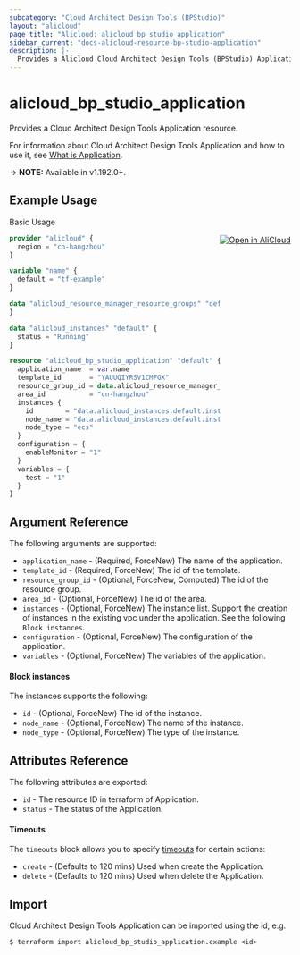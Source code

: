 ```yaml
---
subcategory: "Cloud Architect Design Tools (BPStudio)"
layout: "alicloud"
page_title: "Alicloud: alicloud_bp_studio_application"
sidebar_current: "docs-alicloud-resource-bp-studio-application"
description: |-
  Provides a Alicloud Cloud Architect Design Tools (BPStudio) Application resource.
---
```


# alicloud\_bp\_studio\_application

Provides a Cloud Architect Design Tools Application resource.

For information about Cloud Architect Design Tools Application and how to use it, see [What is Application](https://help.aliyun.com/document_detail/428263.html).

-> **NOTE:** Available in v1.192.0+.

## Example Usage
<div class="oics-button" style="float: right;margin: 0 0 -40px 0;">
  <a href="https://api.aliyun.com/api-tools/terraform?resource=alicloud_bp_studio_application&exampleId=8c892a8d-2442-8ce4-72d0-7fde902dbace5557fe35&activeTab=example&spm=docs.r.bp_studio_application.0.8c892a8d24" target="_blank">
    <img alt="Open in AliCloud" src="https://img.alicdn.com/imgextra/i1/O1CN01hjjqXv1uYUlY56FyX_!!6000000006049-55-tps-254-36.svg" style="max-height: 44px; margin: 32px auto; max-width: 100%;">
  </a>
</div>

Basic Usage

```terraform
provider "alicloud" {
  region = "cn-hangzhou"
}

variable "name" {
  default = "tf-example"
}

data "alicloud_resource_manager_resource_groups" "default" {
}

data "alicloud_instances" "default" {
  status = "Running"
}

resource "alicloud_bp_studio_application" "default" {
  application_name  = var.name
  template_id       = "YAUUQIYRSV1CMFGX"
  resource_group_id = data.alicloud_resource_manager_resource_groups.default.groups.0.id
  area_id           = "cn-hangzhou"
  instances {
    id        = "data.alicloud_instances.default.instances.0.id"
    node_name = "data.alicloud_instances.default.instances.0.name"
    node_type = "ecs"
  }
  configuration = {
    enableMonitor = "1"
  }
  variables = {
    test = "1"
  }
}
```

## Argument Reference

The following arguments are supported:

* `application_name` - (Required, ForceNew) The name of the application.
* `template_id` - (Required, ForceNew) The id of the template.
* `resource_group_id` - (Optional, ForceNew, Computed) The id of the resource group.
* `area_id` - (Optional, ForceNew) The id of the area.
* `instances` - (Optional, ForceNew) The instance list. Support the creation of instances in the existing vpc under the application. See the following `Block instances`.
* `configuration` - (Optional, ForceNew) The configuration of the application.
* `variables` - (Optional, ForceNew) The variables of the application.

#### Block instances

The instances supports the following:

* `id` - (Optional, ForceNew) The id of the instance.
* `node_name` - (Optional, ForceNew) The name of the instance.
* `node_type` - (Optional, ForceNew) The type of the instance.

## Attributes Reference

The following attributes are exported:

* `id` - The resource ID in terraform of Application.
* `status` - The status of the Application.

#### Timeouts

The `timeouts` block allows you to specify [timeouts](https://www.terraform.io/docs/configuration-0-11/resources.html#timeouts) for certain actions:

* `create` - (Defaults to 120 mins) Used when create the Application.
* `delete` - (Defaults to 120 mins) Used when delete the Application.

## Import

Cloud Architect Design Tools Application can be imported using the id, e.g.

```shell
$ terraform import alicloud_bp_studio_application.example <id>
```
